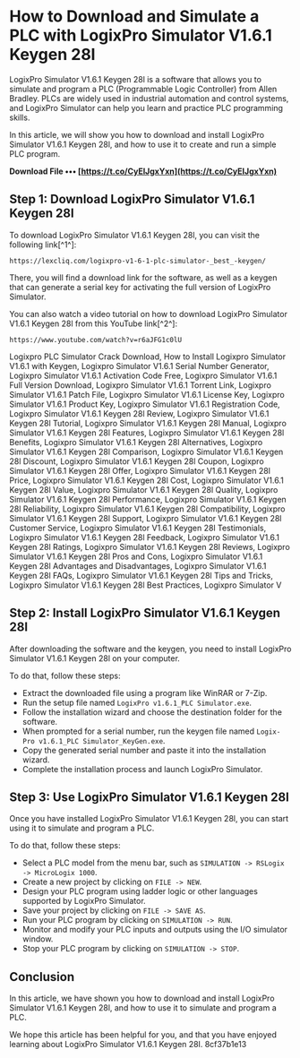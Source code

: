 
 
# How to Download and Simulate a PLC with LogixPro Simulator V1.6.1 Keygen 28l
 
LogixPro Simulator V1.6.1 Keygen 28l is a software that allows you to simulate and program a PLC (Programmable Logic Controller) from Allen Bradley. PLCs are widely used in industrial automation and control systems, and LogixPro Simulator can help you learn and practice PLC programming skills.
 
In this article, we will show you how to download and install LogixPro Simulator V1.6.1 Keygen 28l, and how to use it to create and run a simple PLC program.
 
**Download File ••• [https://t.co/CyEIJgxYxn](https://t.co/CyEIJgxYxn)**


 
## Step 1: Download LogixPro Simulator V1.6.1 Keygen 28l
 
To download LogixPro Simulator V1.6.1 Keygen 28l, you can visit the following link[^1^]:
 
`https://lexcliq.com/logixpro-v1-6-1-plc-simulator-_best_-keygen/`
 
There, you will find a download link for the software, as well as a keygen that can generate a serial key for activating the full version of LogixPro Simulator.
 
You can also watch a video tutorial on how to download LogixPro Simulator V1.6.1 Keygen 28l from this YouTube link[^2^]:
 
`https://www.youtube.com/watch?v=r6aJFG1c0lU`
 
Logixpro PLC Simulator Crack Download,  How to Install Logixpro Simulator V1.6.1 with Keygen,  Logixpro Simulator V1.6.1 Serial Number Generator,  Logixpro Simulator V1.6.1 Activation Code Free,  Logixpro Simulator V1.6.1 Full Version Download,  Logixpro Simulator V1.6.1 Torrent Link,  Logixpro Simulator V1.6.1 Patch File,  Logixpro Simulator V1.6.1 License Key,  Logixpro Simulator V1.6.1 Product Key,  Logixpro Simulator V1.6.1 Registration Code,  Logixpro Simulator V1.6.1 Keygen 28l Review,  Logixpro Simulator V1.6.1 Keygen 28l Tutorial,  Logixpro Simulator V1.6.1 Keygen 28l Manual,  Logixpro Simulator V1.6.1 Keygen 28l Features,  Logixpro Simulator V1.6.1 Keygen 28l Benefits,  Logixpro Simulator V1.6.1 Keygen 28l Alternatives,  Logixpro Simulator V1.6.1 Keygen 28l Comparison,  Logixpro Simulator V1.6.1 Keygen 28l Discount,  Logixpro Simulator V1.6.1 Keygen 28l Coupon,  Logixpro Simulator V1.6.1 Keygen 28l Offer,  Logixpro Simulator V1.6.1 Keygen 28l Price,  Logixpro Simulator V1.6.1 Keygen 28l Cost,  Logixpro Simulator V1.6.1 Keygen 28l Value,  Logixpro Simulator V1.6.1 Keygen 28l Quality,  Logixpro Simulator V1.6.1 Keygen 28l Performance,  Logixpro Simulator V1.6.1 Keygen 28l Reliability,  Logixpro Simulator V1.6.1 Keygen 28l Compatibility,  Logixpro Simulator V1.6.1 Keygen 28l Support,  Logixpro Simulator V1.6.1 Keygen 28l Customer Service,  Logixpro Simulator V1.6.1 Keygen 28l Testimonials,  Logixpro Simulator V1.6.1 Keygen 28l Feedback,  Logixpro Simulator V1.6.1 Keygen 28l Ratings,  Logixpro Simulator V1.6.1 Keygen 28l Reviews,  Logixpro Simulator V1.6.1 Keygen 28l Pros and Cons,  Logixpro Simulator V1.6.1 Keygen 28l Advantages and Disadvantages,  Logixpro Simulator V1.6.1 Keygen 28l FAQs,  Logixpro Simulator V1.6.1 Keygen 28l Tips and Tricks,  Logixpro Simulator V1.6.1 Keygen 28l Best Practices,  Logixpro Simulator V
 
## Step 2: Install LogixPro Simulator V1.6.1 Keygen 28l
 
After downloading the software and the keygen, you need to install LogixPro Simulator V1.6.1 Keygen 28l on your computer.
 
To do that, follow these steps:
 
- Extract the downloaded file using a program like WinRAR or 7-Zip.
- Run the setup file named `LogixPro v1.6.1_PLC Simulator.exe`.
- Follow the installation wizard and choose the destination folder for the software.
- When prompted for a serial number, run the keygen file named `Logix-Pro v1.6.1_PLC Simulator_KeyGen.exe`.
- Copy the generated serial number and paste it into the installation wizard.
- Complete the installation process and launch LogixPro Simulator.

## Step 3: Use LogixPro Simulator V1.6.1 Keygen 28l
 
Once you have installed LogixPro Simulator V1.6.1 Keygen 28l, you can start using it to simulate and program a PLC.
 
To do that, follow these steps:

- Select a PLC model from the menu bar, such as `SIMULATION -> RSLogix -> MicroLogix 1000`.
- Create a new project by clicking on `FILE -> NEW`.
- Design your PLC program using ladder logic or other languages supported by LogixPro Simulator.
- Save your project by clicking on `FILE -> SAVE AS`.
- Run your PLC program by clicking on `SIMULATION -> RUN`.
- Monitor and modify your PLC inputs and outputs using the I/O simulator window.
- Stop your PLC program by clicking on `SIMULATION -> STOP`.

## Conclusion
 
In this article, we have shown you how to download and install LogixPro Simulator V1.6.1 Keygen 28l, and how to use it to simulate and program a PLC.
 
We hope this article has been helpful for you, and that you have enjoyed learning about LogixPro Simulator V1.6.1 Keygen 28l.
 8cf37b1e13
 
